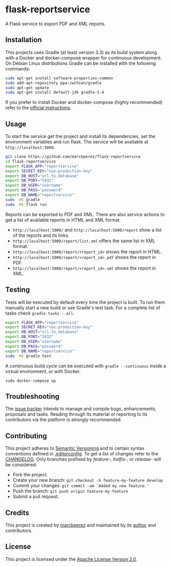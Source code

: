 # flask-reportservice

A Flask service to export PDF and XML reports.

## Installation

This projects uses Gradle (at least version 3.3) as its build system along with
a Docker and docker-compose wrapper for continuous development. On Debian Linux
distributions Gradle can be installed with the following commands:

```bash
sudo apt-get install software-properties-common
sudo add-apt-repository ppa:cwchien/gradle
sudo apt-get update
sudo apt-get install default-jdk gradle-3.4
```

If you prefer to install Docker and docker-compose (highly recommended) refer to
the [official instructions][install-docker-compose].

## Usage

To start the service get the project and install its dependencies, set the
environment variables and run flask. The service will be available at
`http://localhost:5000`.

```bash
git clone https://github.com/marcbperez/flask-reportservice
cd flask-reportservice
export FLASK_APP="reportservice"
export SECRET_KEY="non-production-key"
export DB_HOST="url.to.database"
export DB_PORT="5432"
export DB_USER="username"
export DB_PASS="password"
export DB_NAME="reportservice"
sudo -HE gradle
sudo -HE flask run
```

Reports can be exported to PDF and XML. There are also service actions to get a
list of available reports in HTML and XML format.

  - `http://localhost:5000/` and `http://localhost:5000/report` show a list of
    the reports and its links.
  - `http://localhost:5000/report/list.xml` offers the same list in XML format.
  - `http://localhost:5000/report/<report_id>` shows the report in HTML.
  - `http://localhost:5000/report/<report_id>.pdf` shows the report in PDF.
  - `http://localhost:5000/report/<report_id>.xml` shows the report in XML.

## Testing

Tests will be executed by default every time the project is built. To run them
manually start a new build or use Gradle's test task. For a complete list of
tasks check `gradle tasks --all`.

```bash
export FLASK_APP="reportservice"
export SECRET_KEY="non-production-key"
export DB_HOST="url.to.database"
export DB_PORT="5432"
export DB_USER="username"
export DB_PASS="password"
export DB_NAME="reportservice"
sudo -HE gradle test
```

A continuous build cycle can be executed with `gradle --continuous` inside a
virtual environment, or with Docker.

```
sudo docker-compose up
```

## Troubleshooting

The [issue tracker][issue-tracker] intends to manage and compile bugs,
enhancements, proposals and tasks. Reading through its material or reporting to
its contributors via the platform is strongly recommended.

## Contributing

This project adheres to [Semantic Versioning][semver] and to certain syntax
conventions defined in [.editorconfig][editorconfig]. To get a list of changes
refer to the [CHANGELOG][changelog]. Only branches prefixed by *feature-*,
*hotfix-*, or *release-* will be considered:

  - Fork the project.
  - Create your new branch: `git checkout -b feature-my-feature develop`
  - Commit your changes: `git commit -am 'Added my new feature.'`
  - Push the branch: `git push origin feature-my-feature`
  - Submit a pull request.

## Credits

This project is created by [marcbperez][author] and maintained by its
[author][author] and contributors.

## License

This project is licensed under the [Apache License Version 2.0][license].

[author]: https://marcbperez.github.io
[issue-tracker]: https://github.com/marcbperez/flask-reportservice/issues
[editorconfig]: .editorconfig
[changelog]: CHANGELOG.md
[license]: LICENSE
[semver]: http://semver.org
[install-docker-compose]: https://docs.docker.com/compose/install/
